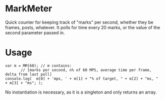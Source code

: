 MarkMeter
=========

Quick counter for keeping track of "marks" per second, whether they be frames, posts, whatever. It polls for time every 20 marks, or the value of the second parameter passed in.

Usage
=====

    var m = MM(60); // m contains: 
	       // [marks per second, n% of 60 MPS, average time per frame, delta from last poll]
    console.log(  m[0] + 'mps, ' + m[1] + "% of target, " + m[2] + "ms, " + m[3] + "ms"; );

No instantiation is necessary, as it is a singleton and only returns an array.